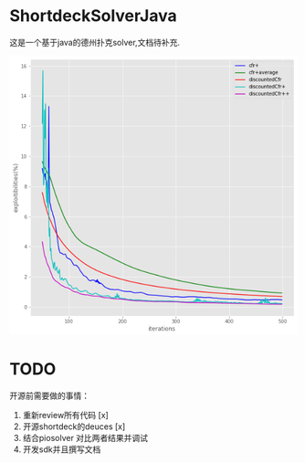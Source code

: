 # ShortdeckSolverJava

这是一个基于java的德州扑克solver,文档待补充.

![algs](img/algs.png)

# TODO
开源前需要做的事情：
1. 重新review所有代码 [x]
2. 开源shortdeck的deuces [x]
3. 结合piosolver 对比两者结果并调试
4. 开发sdk并且撰写文档